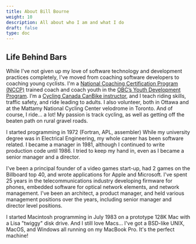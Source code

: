 ```yaml
---
title: About Bill Bourne
weight: 10
description: All about who I am and what I do
draft: false
type: doc
---
```


## Life Behind Bars

While I've not given up my love of software technology and development practices completely, I've moved from coaching software developers to coaching young cyclists. I'm a [National Coaching Certification Program (NCCP)](https://coach.ca/national-coaching-certification-program) trained coach and coach youth in the [OBC’s Youth Development Program](https://www.ottawabicycleclub.ca/index.php/youth-program). I’m a [Cycling Canada CanBike instructor](https://canbikecanada.ca/), and I teach riding skills, traffic safety, and ride leading to adults. I also volunteer, both in Ottawa and at the Mattamy National Cycling Center velodrome in Toronto. And of course, I ride... a lot! My passion is track cycling, as well as getting off the beaten path on rural gravel roads.

I started programming in 1972 (Fortran, APL, assembler) While my university degree
was in Electrical Engineering, my whole career has been software related.
I became a manager in 1981, although I continued to write production code until 1986.
I tried to keep my hand in, even as I became a senior manager and a director.

I've been a principal founder of a video games start-up, had 2 games on the Billboard top 40, and
wrote applications for Apple and Microsoft. I've spent 25 years in the telecommunications industry developing firmware for
phones, embedded software for optical network elements, and network management.
I've been an architect, a product manager, and held various management positions over the years, including senior manager and director level positions.

I started Macintosh programming in July 1983 on a prototype 128K Mac with a Lisa "twiggy" disk drive.
And I still love Macs... I've got a BSD-like UNIX, MacOS, and Windows all running on my MacBook Pro. It's the perfect machine!

